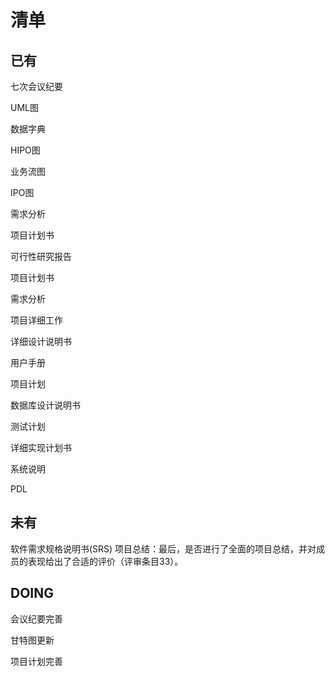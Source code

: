 # 清单

## 已有

七次会议纪要

UML图

数据字典

HIPO图

业务流图

IPO图

需求分析

项目计划书

可行性研究报告

项目计划书

需求分析

项目详细工作

详细设计说明书

用户手册

项目计划

数据库设计说明书

测试计划

详细实现计划书

系统说明

PDL

## 未有

软件需求规格说明书(SRS)
项目总结：最后，是否进行了全面的项目总结，并对成员的表现给出了合适的评价（评审条目33）。

## DOING

会议纪要完善

甘特图更新

项目计划完善